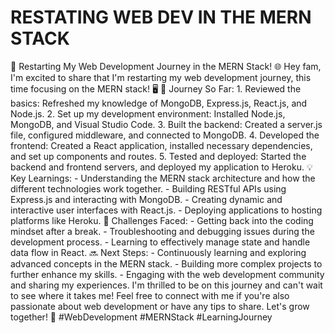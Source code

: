 # RESTATING WEB DEV IN THE MERN STACK 
 🚀 Restarting My Web Development Journey in the MERN Stack! 🌐  Hey fam,  I'm excited to share that I'm restarting my web development journey, this time focusing on the MERN stack! 🖥️  📅 Journey So Far: 1. Reviewed the basics: Refreshed my knowledge of MongoDB, Express.js, React.js, and Node.js. 2. Set up my development environment: Installed Node.js, MongoDB, and Visual Studio Code. 3. Built the backend: Created a server.js file, configured middleware, and connected to MongoDB. 4. Developed the frontend: Created a React application, installed necessary dependencies, and set up components and routes. 5. Tested and deployed: Started the backend and frontend servers, and deployed my application to Heroku.  💡 Key Learnings: - Understanding the MERN stack architecture and how the different technologies work together. - Building RESTful APIs using Express.js and interacting with MongoDB. - Creating dynamic and interactive user interfaces with React.js. - Deploying applications to hosting platforms like Heroku.  🌟 Challenges Faced: - Getting back into the coding mindset after a break. - Troubleshooting and debugging issues during the development process. - Learning to effectively manage state and handle data flow in React.  🔜 Next Steps: - Continuously learning and exploring advanced concepts in the MERN stack. - Building more complex projects to further enhance my skills. - Engaging with the web development community and sharing my experiences.  I'm thrilled to be on this journey and can't wait to see where it takes me! Feel free to connect with me if you're also passionate about web development or have any tips to share. Let's grow together! 🚀  #WebDevelopment #MERNStack #LearningJourney 
